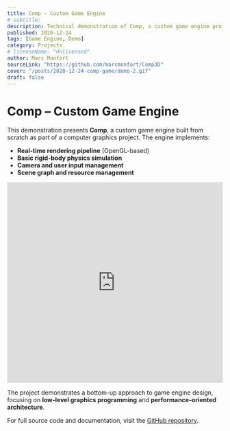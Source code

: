 ```yaml
---
title: Comp – Custom Game Engine
# subtitle: 
description: Technical demonstration of Comp, a custom game engine project showcasing real-time rendering and basic physics built from scratch.
published: 2020-12-24
tags: [Game Engine, Demo]
category: Projects
# licenseName: "Unlicensed"
author: Marc Monfort
sourceLink: "https://github.com/marcmonfort/Comp3D"
cover: "/posts/2020-12-24-comp-game/demo-2.gif"
draft: false
---
```




# Comp – Custom Game Engine

This demonstration presents **Comp**, a custom game engine built from scratch as part of a computer graphics project. The engine implements:

- **Real-time rendering pipeline** (OpenGL-based)
- **Basic rigid-body physics simulation**
- **Camera and user input management**
- **Scene graph and resource management**

<iframe width="100%" height="468" src="https://www.youtube.com/embed/gijlmRadfKw" title="Comp Technical Demo" frameborder="0" allow="accelerometer; autoplay; clipboard-write; encrypted-media; gyroscope; picture-in-picture; web-share" allowfullscreen></iframe>

The project demonstrates a bottom-up approach to game engine design, focusing on **low-level graphics programming** and **performance-oriented architecture**.

For full source code and documentation, visit the [GitHub repository](https://github.com/marcmonfort/Comp3D).

